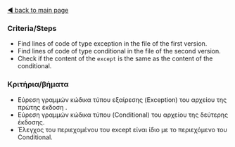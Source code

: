 [◀️ back to main page](../../README.md)
### Criteria/Steps

- Find lines of code of type exception in the file of the first version.
- Find lines of code of type conditional in the file of the second version.
- Check if the content of the `except` is the same as the content of the conditional.

### Κριτήρια/βήματα

- Εύρεση γραμμών κώδικα τύπου εξαίρεσης (Exception) του αρχείου της πρώτης έκδοση .
- Εύρεση γραμμών κώδικα τύπου (Conditional) του αρχείου της δεύτερης έκδοσης.
- Έλεγχος του περιεχομένου του except είναι ίδιο με το περιεχόμενο  του Conditional.
